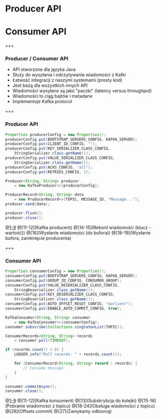 
# Producer API
# Consumer API

+++
### Producer / Consumer API
* API stworzone dla języka Java
* Służy do wysyłania i odczytywania wiadomości z Kafki
* Łatwość integracji z naszymi systemami (prosty kod)
* Jest bazą dla wszystkich innych API
* Wiadomości wysyłane są jako "paczki" (latency versus throughput)
* Wiadomości to ciąg bajtów i metadane
* Implementuje Kafka protocol




+++
### Producer API
~~~java
Properties producerConfig = new Properties();
producerConfig.put(BOOTSTRAP_SERVERS_CONFIG, KAFKA_SERVER);
producerConfig.put(CLIENT_ID_CONFIG, "");
producerConfig.put(KEY_SERIALIZER_CLASS_CONFIG, 
    StringSerializer.class.getName());
producerConfig.put(VALUE_SERIALIZER_CLASS_CONFIG, 
    StringSerializer.class.getName());
producerConfig.put(ACKS_CONFIG, "all");
producerConfig.put(RETRIES_CONFIG, 1);

Producer<String, String> producer 
    = new KafkaProducer<>(producerConfig);

ProducerRecord<String, String> data 
    = new ProducerRecord<>(TOPIC, MESSAGE_ID, "Message...");
producer.send(data);

producer.flush();
producer.close();
~~~
@[1-9](Konfiguracja)
@[11-12](Kafka producent)
@[14-15](Rekord wiadomośći (klucz - wartość))
@[16](Wysłanie wiadomości (do bufora))
@[18-19](Wysłanie bufora, zamknięcie producenta)



+++
### Consumer API
~~~java
Properties consumerConfig = new Properties();
consumerConfig.put(BOOTSTRAP_SERVERS_CONFIG, KAFKA_SERVER);
consumerConfig.put(GROUP_ID_CONFIG, CONSUMER_GROUP);
consumerConfig.put(VALUE_DESERIALIZER_CLASS_CONFIG, 
    StringDeserializer.class.getName());
consumerConfig.put(KEY_DESERIALIZER_CLASS_CONFIG, 
    StringDeserializer.class.getName());
consumerConfig.put(AUTO_OFFSET_RESET_CONFIG, "earliest");
consumerConfig.put(ENABLE_AUTO_COMMIT_CONFIG, true);

KafkaConsumer<String, String> consumer 
    = new KafkaConsumer<>(consumerConfig);
consumer.subscribe(Collections.singletonList(TOPIC));

ConsumerRecords<String, String> records
    = consumer.poll(TIMEOUT);

if (records.count() > 0) {
    LOGGER.info("Poll records: " + records.count());

    for (ConsumerRecord<String, String> record : records) {
        // Consume message
    }
}

consumer.commitAsync();
consumer.close();
~~~
@[1-9](Konfiguracja)
@[11-12](Kafka konsument)
@[13](Subskrybcja do kolejki)
@[15-16](Pobranie wiadomości z topicu)
@[18-24](Obsługa wiadomości z topicu)
@[26](Offsets commit)
@[27](Zamykamy odbiorcę)
